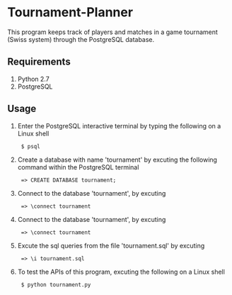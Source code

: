 # Tournament-Planner
This program keeps track of players and matches in a game tournament (Swiss
system) through the PostgreSQL database.

## Requirements
1. Python 2.7
2. PostgreSQL

## Usage
1. Enter the PostgreSQL interactive terminal by typing the following on a Linux shell

        $ psql

2. Create a database with name 'tournament' by excuting the following command within the PostgreSQL terminal

        => CREATE DATABASE tournament;

3. Connect to the database 'tournament', by excuting 

        => \connect tournament

4. Connect to the database 'tournament', by excuting 

        => \connect tournament

5. Excute the sql queries from the file 'tournament.sql' by excuting

        => \i tournament.sql

6. To test the APIs of this program, excuting the following on a Linux shell

        $ python tournament.py

    
